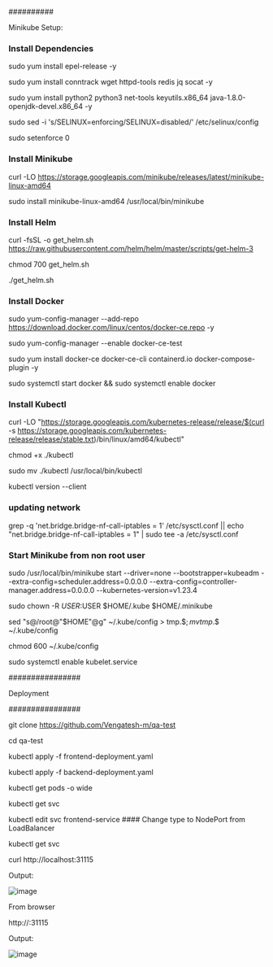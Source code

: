 ##########

Minikube Setup:

###    Install Dependencies

sudo yum install epel-release -y

sudo yum install conntrack wget httpd-tools redis jq socat -y

sudo yum install python2 python3 net-tools keyutils.x86_64 java-1.8.0-openjdk-devel.x86_64  -y

sudo sed -i 's/SELINUX=enforcing/SELINUX=disabled/' /etc/selinux/config

sudo setenforce 0

### Install Minikube

curl -LO https://storage.googleapis.com/minikube/releases/latest/minikube-linux-amd64

sudo install minikube-linux-amd64 /usr/local/bin/minikube 

### Install Helm

curl -fsSL -o get_helm.sh https://raw.githubusercontent.com/helm/helm/master/scripts/get-helm-3

chmod 700 get_helm.sh

./get_helm.sh

### Install Docker

sudo yum-config-manager     --add-repo     https://download.docker.com/linux/centos/docker-ce.repo -y

sudo yum-config-manager --enable docker-ce-test

sudo yum install docker-ce docker-ce-cli containerd.io docker-compose-plugin -y

sudo systemctl start docker && sudo systemctl enable docker

### Install Kubectl

curl -LO "https://storage.googleapis.com/kubernetes-release/release/$(curl -s https://storage.googleapis.com/kubernetes-release/release/stable.txt)/bin/linux/amd64/kubectl"

chmod +x ./kubectl

sudo mv ./kubectl /usr/local/bin/kubectl

kubectl version --client

### updating network

grep -q 'net.bridge.bridge-nf-call-iptables = 1' /etc/sysctl.conf || echo "net.bridge.bridge-nf-call-iptables = 1" | sudo tee -a /etc/sysctl.conf


### Start Minikube from non root user
sudo /usr/local/bin/minikube start --driver=none  --bootstrapper=kubeadm --extra-config=scheduler.address=0.0.0.0 --extra-config=controller-manager.address=0.0.0.0 --kubernetes-version=v1.23.4
   
sudo chown -R $USER:$USER $HOME/.kube $HOME/.minikube

sed "s@/root@"$HOME"@g" ~/.kube/config > tmp.$$; mv tmp.$$ ~/.kube/config

chmod 600 ~/.kube/config

sudo systemctl enable kubelet.service

################

Deployment

################

git clone https://github.com/Vengatesh-m/qa-test

cd qa-test

kubectl apply -f frontend-deployment.yaml

kubectl apply -f backend-deployment.yaml

kubectl get pods -o wide

kubectl get svc

kubectl edit svc frontend-service #### Change type to NodePort from LoadBalancer

kubectl get svc

curl http://localhost:31115

Output:

![image](https://github.com/npallegoud/Minikube_deploy/assets/76092758/7119428d-220d-4c06-897d-7418f7970c76)


From browser

http://<IP of the Machine>:31115

Output:

![image](https://github.com/npallegoud/Minikube_deploy/assets/76092758/cbf505db-76f4-4ce3-b4b2-2f254bb62e72)


